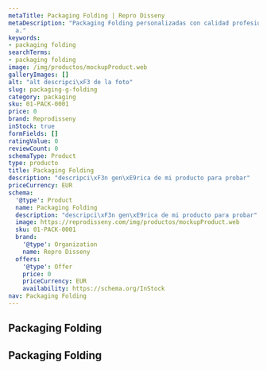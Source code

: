 ```yaml
---
metaTitle: Packaging Folding | Repro Disseny
metaDescription: "Packaging Folding personalizadas con calidad profesional en Catalu\xF1\
  a."
keywords:
- packaging folding
searchTerms:
- packaging folding
image: /img/productos/mockupProduct.web
galleryImages: []
alt: "alt descripci\xF3 de la foto"
slug: packaging-g-folding
category: packaging
sku: 01-PACK-0001
price: 0
brand: Reprodisseny
inStock: true
formFields: []
ratingValue: 0
reviewCount: 0
schemaType: Product
type: producto
title: Packaging Folding
description: "descripci\xF3n gen\xE9rica de mi producto para probar"
priceCurrency: EUR
schema:
  '@type': Product
  name: Packaging Folding
  description: "descripci\xF3n gen\xE9rica de mi producto para probar"
  image: https://reprodisseny.com/img/productos/mockupProduct.web
  sku: 01-PACK-0001
  brand:
    '@type': Organization
    name: Repro Disseny
  offers:
    '@type': Offer
    price: 0
    priceCurrency: EUR
    availability: https://schema.org/InStock
nav: Packaging Folding
---
```


## Packaging Folding

## Packaging Folding
